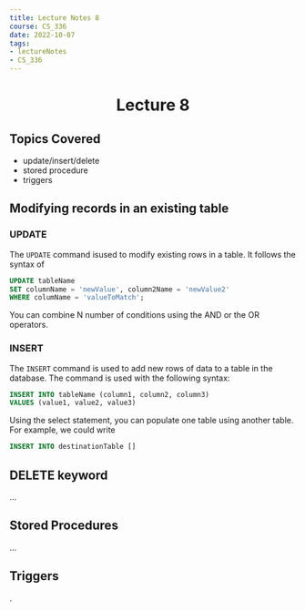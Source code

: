 ```yaml
---
title: Lecture Notes 8
course: CS_336
date: 2022-10-07
tags: 
- lectureNotes
- CS_336
---
```


<center><h1>Lecture 8</h1></center>

## Topics Covered
- update/insert/delete
- stored procedure
- triggers

## Modifying records in an existing table
### UPDATE
The `UPDATE` command isused to modify existing rows in a table. It follows the syntax of
```sql
UPDATE tableName
SET columnName = 'newValue', column2Name = 'newValue2'
WHERE columName = 'valueToMatch';
```

You can combine N number of conditions using the AND or the OR operators.

### INSERT
The `INSERT` command is used to add new rows of data to a table in the database. The command is used with the following syntax:
```SQL
INSERT INTO tableName (column1, column2, column3)
VALUES (value1, value2, value3)
```

Using the select statement, you can populate one table using another table. For example, we could write
```SQL
INSERT INTO destinationTable []
```

## DELETE keyword
...

## Stored Procedures
...

## Triggers
.